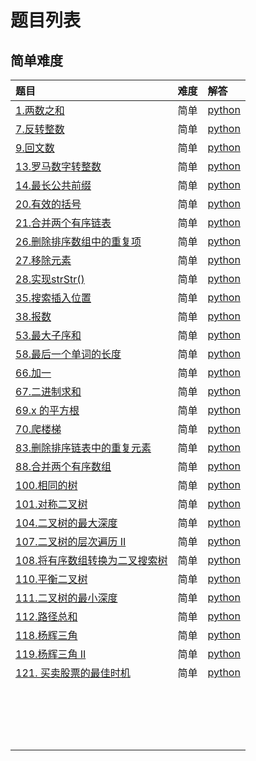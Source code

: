 # 题目列表

## 简单难度

| 题目                                                         | 难度 | 解答                                                         |
| :----------------------------------------------------------- | :--- | :----------------------------------------------------------- |
| [1.两数之和](https://leetcode-cn.com/problems/two-sum)       | 简单 | [python](https://github.com/Neulana/leetcode/blob/master/array/two-sum.py) |
| [7.反转整数](https://leetcode-cn.com/problems/reverse-integer) | 简单 | [python](https://github.com/Neulana/leetcode/blob/master/mathematics/reverse-integer.py) |
| [9.回文数](https://leetcode-cn.com/problems/palindrome-number) | 简单 | [python](https://github.com/Neulana/leetcode/blob/master/mathematics/palindrome-number.py) |
| [13.罗马数字转整数](https://leetcode-cn.com/problems/roman-to-integer) | 简单 | [python](https://github.com/Neulana/leetcode/blob/master/mathematics/roman-to-integer.py) |
| [14.最长公共前缀](https://leetcode-cn.com/problems/longest-common-prefix) | 简单 | [python](https://github.com/Neulana/leetcode/blob/master/string/longest-common-prefix.py) |
| [20.有效的括号](https://leetcode-cn.com/problems/valid-parentheses) | 简单 | [python](https://github.com/Neulana/leetcode/blob/master/stack/valid-parentheses.py) |
| [21.合并两个有序链表](https://leetcode-cn.com/problems/merge-two-sorted-lists) | 简单 | [python](https://github.com/Neulana/leetcode/blob/master/linkedlist/merge-two-sorted-lists.py) |
| [26.删除排序数组中的重复项](https://leetcode-cn.com/problems/remove-duplicates-from-sorted-array) | 简单 | [python](https://github.com/Neulana/leetcode/blob/master/array/remove-duplicates-from-sorted-array.py) |
| [27.移除元素](https://leetcode-cn.com/problems/remove-element) | 简单 | [python](https://github.com/Neulana/leetcode/blob/master/array/remove-element.py) |
| [28.实现strStr()](https://leetcode-cn.com/problems/implement-strstr) | 简单 | [python](https://github.com/Neulana/leetcode/blob/master/string/implement-strstr.py) |
| [35.搜索插入位置](https://leetcode-cn.com/problems/search-insert-position) | 简单 | [python](https://github.com/Neulana/leetcode/blob/master/array/search-insert-position.py) |
| [38.报数](https://leetcode-cn.com/problems/count-and-say)    | 简单 | [python](https://github.com/Neulana/leetcode/blob/master/string/count-and-say.py) |
| [53.最大子序和](https://leetcode-cn.com/problems/maximum-subarray) | 简单 | [python](https://github.com/Neulana/leetcode/blob/master/dp/maximum-subarray.py) |
| [58.最后一个单词的长度](https://leetcode-cn.com/problems/length-of-last-word) | 简单 | [python](https://github.com/Neulana/leetcode/blob/master/string/length-of-last-word.py) |
| [66.加一](https://leetcode-cn.com/problems/plus-one)         | 简单 | [python](https://github.com/Neulana/leetcode/blob/master/array/plus-one.py) |
| [67.二进制求和](https://leetcode-cn.com/problems/add-binary) | 简单 | [python](https://github.com/Neulana/leetcode/blob/master/string/add-binary.py) |
| [69.x 的平方根](https://leetcode-cn.com/problems/sqrtx)      | 简单 | [python](https://github.com/Neulana/leetcode/blob/master/mathematics/sqrtx.py) |
| [70.爬楼梯](https://leetcode-cn.com/problems/climbing-stairs) | 简单 | [python](https://github.com/Neulana/leetcode/blob/master/dp/climbing-stairs.py) |
| [83.删除排序链表中的重复元素](https://leetcode-cn.com/problems/remove-duplicates-from-sorted-list) | 简单 | [python](https://github.com/Neulana/leetcode/blob/master/linkedlist/remove-duplicates-from-sorted-list.py) |
| [88.合并两个有序数组](https://leetcode-cn.com/problems/merge-sorted-array) | 简单 | [python](https://github.com/Neulana/leetcode/blob/master/array/merge-sorted-array.py) |
| [100.相同的树](https://leetcode-cn.com/problems/same-tree)   | 简单 | [python](https://github.com/Neulana/leetcode/blob/master/tree/same-tree.py) |
| [101.对称二叉树](https://leetcode-cn.com/problems/symmetric-tree) | 简单 | [python](https://github.com/Neulana/leetcode/blob/master/tree/symmetric-tree.py) |
| [104.二叉树的最大深度](https://leetcode-cn.com/problems/maximum-depth-of-binary-tree) | 简单 | [python](https://github.com/Neulana/leetcode/blob/master/tree/maximum-depth-of-binary-tree.py) |
| [107.二叉树的层次遍历 II](https://leetcode-cn.com/problems/binary-tree-level-order-traversal-ii) | 简单 | [python](https://github.com/Neulana/leetcode/blob/master/tree/binary-tree-level-order-traversal-ii.py) |
| [108.将有序数组转换为二叉搜索树](https://leetcode-cn.com/problems/convert-sorted-array-to-binary-search-tree) | 简单 | [python](https://github.com/Neulana/leetcode/blob/master/tree/convert-sorted-array-to-binary-search-tree.py) |
| [110.平衡二叉树](https://leetcode-cn.com/problems/balanced-binary-tree) | 简单 | [python](https://github.com/Neulana/leetcode/blob/master/tree/balanced-binary-tree.py) |
| [111.二叉树的最小深度](https://leetcode-cn.com/problems/minimum-depth-of-binary-tree) | 简单 | [python](https://github.com/Neulana/leetcode/blob/master/tree/minimum-depth-of-binary-tree.py) |
| [112.路径总和](https://leetcode-cn.com/problems/path-sum)    | 简单 | [python](https://github.com/Neulana/leetcode/blob/master/tree/path-sum.py) |
| [118.杨辉三角](https://leetcode-cn.com/problems/pascals-triangle) | 简单 | [python](https://github.com/Neulana/leetcode/blob/master/mathematics/pascals-triangle.py) |
| [119.杨辉三角 II](https://leetcode-cn.com/problems/pascals-triangle-ii) | 简单 | [python](https://github.com/Neulana/leetcode/blob/master/mathematics/pascals-triangle-ii.py) |
| [121. 买卖股票的最佳时机](https://leetcode-cn.com/problems/best-time-to-buy-and-sell-stock/) | 简单 | [python](https://github.com/Neulana/leetcode/blob/master/array/best-time-to-buy-and-sell-stock.py) |
|                                                              |      |                                                              |
|                                                              |      |                                                              |
|                                                              |      |                                                              |
|                                                              |      |                                                              |
|                                                              |      |                                                              |
|                                                              |      |                                                              |
|                                                              |      |                                                              |
|                                                              |      |                                                              |
|                                                              |      |                                                              |
|                                                              |      |                                                              |
|                                                              |      |                                                              |
|                                                              |      |                                                              |
|                                                              |      |                                                              |
|                                                              |      |                                                              |
|                                                              |      |                                                              |
|                                                              |      |                                                              |
|                                                              |      |                                                              |
|                                                              |      |                                                              |

